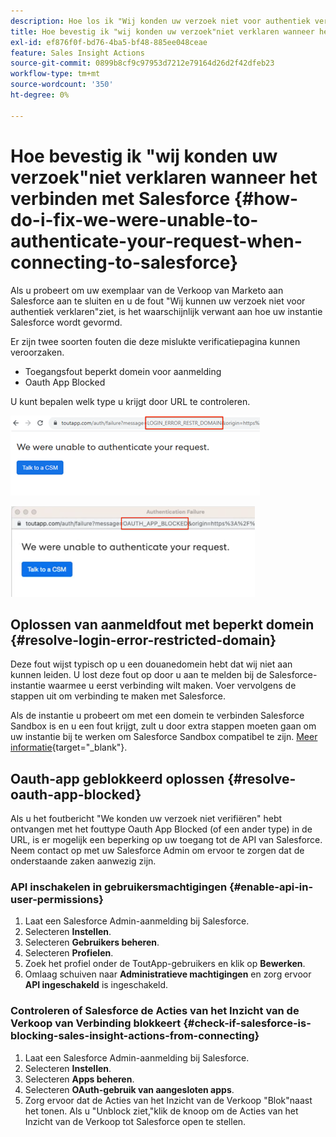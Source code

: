 ```yaml
---
description: Hoe los ik "Wij konden uw verzoek niet voor authentiek verklaren"wanneer het verbinden met Salesforce - Marketo Docs - productdocumentatie
title: Hoe bevestig ik "wij konden uw verzoek"niet verklaren wanneer het verbinden met Salesforce
exl-id: ef876f0f-bd76-4ba5-bf48-885ee048ceae
feature: Sales Insight Actions
source-git-commit: 0899b8cf9c97953d7212e79164d26d2f42dfeb23
workflow-type: tm+mt
source-wordcount: '350'
ht-degree: 0%

---
```


# Hoe bevestig ik &quot;wij konden uw verzoek&quot;niet verklaren wanneer het verbinden met Salesforce {#how-do-i-fix-we-were-unable-to-authenticate-your-request-when-connecting-to-salesforce}

Als u probeert om uw exemplaar van de Verkoop van Marketo aan Salesforce aan te sluiten en u de fout &quot;Wij kunnen uw verzoek niet voor authentiek verklaren&quot;ziet, is het waarschijnlijk verwant aan hoe uw instantie Salesforce wordt gevormd.

Er zijn twee soorten fouten die deze mislukte verificatiepagina kunnen veroorzaken.

* Toegangsfout beperkt domein voor aanmelding
* Oauth App Blocked

U kunt bepalen welk type u krijgt door URL te controleren.

![](assets/how-do-i-fix-we-were-unable-to-authenticate-1.png)

![](assets/how-do-i-fix-we-were-unable-to-authenticate-2.png)

## Oplossen van aanmeldfout met beperkt domein {#resolve-login-error-restricted-domain}

Deze fout wijst typisch op u een douanedomein hebt dat wij niet aan kunnen leiden. U lost deze fout op door u aan te melden bij de Salesforce-instantie waarmee u eerst verbinding wilt maken. Voer vervolgens de stappen uit om verbinding te maken met Salesforce.

Als de instantie u probeert om met een domein te verbinden Salesforce Sandbox is en u een fout krijgt, zult u door extra stappen moeten gaan om uw instantie bij te werken om Salesforce Sandbox compatibel te zijn. [Meer informatie](/help/marketo/product-docs/marketo-sales-insight/actions/crm/salesforce-integration/set-up-a-sales-insight-actions-sandbox.md){target="_blank"}.

## Oauth-app geblokkeerd oplossen {#resolve-oauth-app-blocked}

Als u het foutbericht &quot;We konden uw verzoek niet verifiëren&quot; hebt ontvangen met het fouttype Oauth App Blocked (of een ander type) in de URL, is er mogelijk een beperking op uw toegang tot de API van Salesforce. Neem contact op met uw Salesforce Admin om ervoor te zorgen dat de onderstaande zaken aanwezig zijn.

### API inschakelen in gebruikersmachtigingen {#enable-api-in-user-permissions}

1. Laat een Salesforce Admin-aanmelding bij Salesforce.
1. Selecteren **Instellen**.
1. Selecteren **Gebruikers beheren**.
1. Selecteren **Profielen**.
1. Zoek het profiel onder de ToutApp-gebruikers en klik op **Bewerken**.
1. Omlaag schuiven naar **Administratieve machtigingen** en zorg ervoor **API ingeschakeld** is ingeschakeld.

### Controleren of Salesforce de Acties van het Inzicht van de Verkoop van Verbinding blokkeert {#check-if-salesforce-is-blocking-sales-insight-actions-from-connecting}

1. Laat een Salesforce Admin-aanmelding bij Salesforce.
1. Selecteren **Instellen**.
1. Selecteren **Apps beheren**.
1. Selecteren **OAuth-gebruik van aangesloten apps**.
1. Zorg ervoor dat de Acties van het Inzicht van de Verkoop &quot;Blok&quot;naast het tonen. Als u &quot;Unblock ziet,&quot;klik de knoop om de Acties van het Inzicht van de Verkoop tot Salesforce open te stellen.
